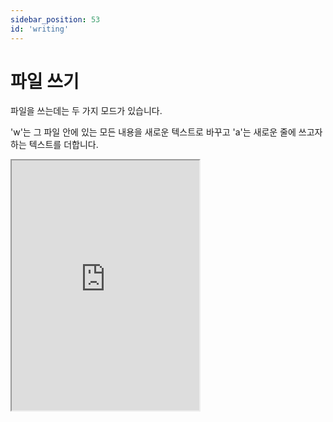 ```yaml
---
sidebar_position: 53
id: 'writing'
---
```


# 파일 쓰기

파일을 쓰는데는 두 가지 모드가 있습니다.

'w'는 그 파일 안에 있는 모든 내용을 새로운 텍스트로 바꾸고 'a'는 새로운 줄에 쓰고자 하는 텍스트를 더합니다.

<iframe title="Python Playground" src="https://trinket.io/embed/python3/890655e828" height="400" />

## write()

`write()` 메서드를 사용하면 파일에 새로운 내용을 쓸 수 있습니다.

## writelines()

`writelines()`는 문자로 구성된 리스트의 값들을 결합하고 파일에 씁니다.

<iframe title="Python Playground" src="https://trinket.io/embed/python3/2fdad67c09" height="400" />

<br /><br /><br /><br /><br />

:::note

## 파일 만들기

파일을 만들기 위해서는 `x` 모드를 사용할 수 있습니다.

```py
mainFile = open("example.txt", "x")
```

만일 `example.txt` 라는 파일이 이미 존재한다면 에러가 생기게 되고, 그렇지 않다면 `example.txt` 파일을 만들 수 있습니다.

## 파일 삭제

파일을 삭제하려면 os라는 모듈을 사용해야 합니다.

```py
import os
os.remove("example.txt") #첫 번째 방법
os.rmdir("example.txt") #두 번째 방법 (ReMoveDIRectory)
```

:::
